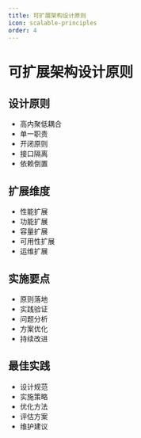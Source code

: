 ```yaml
---
title: 可扩展架构设计原则
icon: scalable-principles
order: 4
---
```


# 可扩展架构设计原则

## 设计原则
- 高内聚低耦合
- 单一职责
- 开闭原则
- 接口隔离
- 依赖倒置

## 扩展维度
- 性能扩展
- 功能扩展
- 容量扩展
- 可用性扩展
- 运维扩展

## 实施要点
- 原则落地
- 实践验证
- 问题分析
- 方案优化
- 持续改进

## 最佳实践
- 设计规范
- 实施策略
- 优化方法
- 评估方案
- 维护建议
